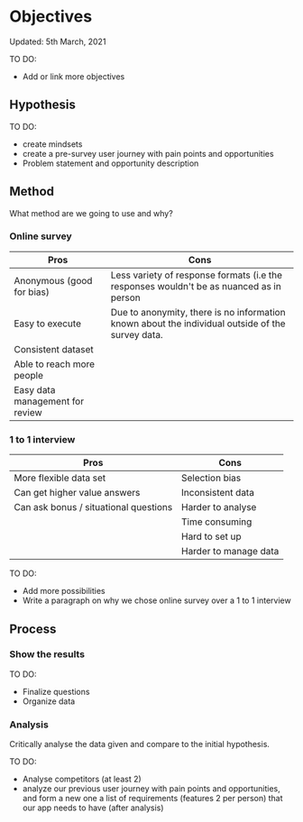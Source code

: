 # Objectives

Updated: 5th March, 2021

TO DO:

- Add or link more objectives

## Hypothesis  

TO DO:

- create mindsets
- create a pre-survey user journey with pain points and opportunities
- Problem statement and opportunity description

## Method

What method are we going to use and why?

### Online survey

|Pros|Cons|
|--|--|
|Anonymous (good for bias)|Less variety of response formats (i.e the responses wouldn't be as nuanced as in person|
|Easy to execute|Due to anonymity, there is no information known about the individual outside of the survey data.|
|Consistent dataset||
|Able to reach more people||
|Easy data management for review||

### 1 to 1 interview

|Pros|Cons|
|--|--|
|More flexible data set|Selection bias|
|Can get higher value answers|Inconsistent data|
|Can ask bonus / situational  questions|Harder to analyse|
||Time consuming|
||Hard to set up|
||Harder to manage data|

TO DO:

- Add more possibilities
- Write a paragraph on why we chose online survey over a 1 to 1 interview

## Process

### Show the results

TO DO:

- Finalize questions
- Organize data

### Analysis

Critically analyse the data given and compare to the initial hypothesis.

TO DO:

- Analyse competitors (at least 2)
- analyze our previous user journey with pain points and opportunities, and form a new one a list of requirements (features 2 per person) that our app needs to have (after analysis)
